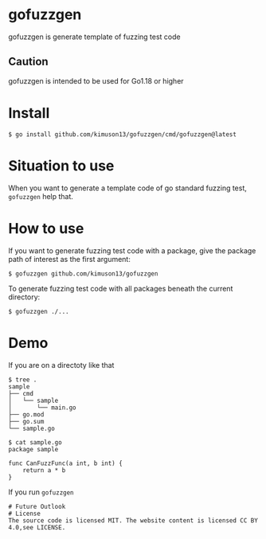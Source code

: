 # gofuzzgen
gofuzzgen is generate template of fuzzing test code
## Caution
gofuzzgen is intended to be used for Go1.18 or higher
# Install
```
$ go install github.com/kimuson13/gofuzzgen/cmd/gofuzzgen@latest
```
# Situation to use
When you want to generate a template code of go standard fuzzing test, `gofuzzgen` help that.
# How to use
If you want to generate fuzzing test code with a package, give the package path of interest as the first
argument:
```
$ gofuzzgen github.com/kimuson13/gofuzzgen
```
To generate fuzzing test code with all packages beneath the current directory:
```
$ gofuzzgen ./...
```
# Demo
If you are on a directoty like that
```
$ tree .
sample
├── cmd
│   └── sample
│       └── main.go
├── go.mod
├── go.sum
└── sample.go
```
```
$ cat sample.go
package sample

func CanFuzzFunc(a int, b int) {
    return a * b
}
```
If you run `gofuzzgen`
```
# Future Outlook
# License
The source code is licensed MIT. The website content is licensed CC BY 4.0,see LICENSE.